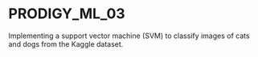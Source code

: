 # PRODIGY_ML_03
Implementing a support vector machine (SVM) to classify images of cats and dogs from the Kaggle dataset.
